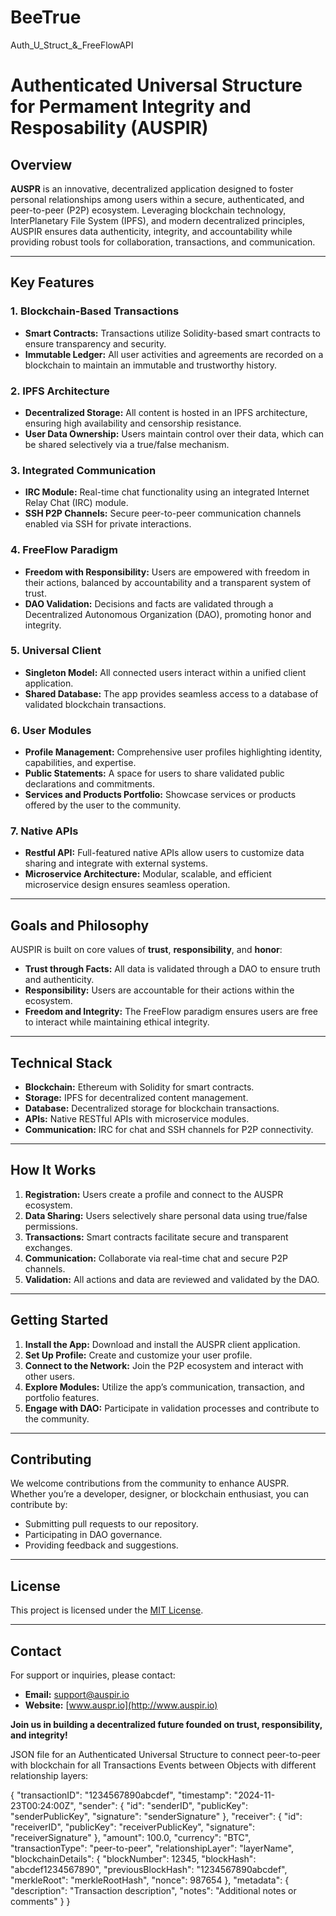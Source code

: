 # BeeTrue
Auth_U_Struct_&amp;_FreeFlowAPI


# Authenticated Universal Structure for Permament Integrity and Resposability (AUSPIR)

## Overview

**AUSPR** is an innovative, decentralized application designed to foster personal relationships among users within a secure, authenticated, and peer-to-peer (P2P) ecosystem. Leveraging blockchain technology, InterPlanetary File System (IPFS), and modern decentralized principles, AUSPIR ensures data authenticity, integrity, and accountability while providing robust tools for collaboration, transactions, and communication.

---

## Key Features

### 1. **Blockchain-Based Transactions**
- **Smart Contracts:** Transactions utilize Solidity-based smart contracts to ensure transparency and security.
- **Immutable Ledger:** All user activities and agreements are recorded on a blockchain to maintain an immutable and trustworthy history.
  
### 2. **IPFS Architecture**
- **Decentralized Storage:** All content is hosted in an IPFS architecture, ensuring high availability and censorship resistance.
- **User Data Ownership:** Users maintain control over their data, which can be shared selectively via a true/false mechanism.

### 3. **Integrated Communication**
- **IRC Module:** Real-time chat functionality using an integrated Internet Relay Chat (IRC) module.
- **SSH P2P Channels:** Secure peer-to-peer communication channels enabled via SSH for private interactions.

### 4. **FreeFlow Paradigm**
- **Freedom with Responsibility:** Users are empowered with freedom in their actions, balanced by accountability and a transparent system of trust.
- **DAO Validation:** Decisions and facts are validated through a Decentralized Autonomous Organization (DAO), promoting honor and integrity.

### 5. **Universal Client**
- **Singleton Model:** All connected users interact within a unified client application.
- **Shared Database:** The app provides seamless access to a database of validated blockchain transactions.

### 6. **User Modules**
- **Profile Management:** Comprehensive user profiles highlighting identity, capabilities, and expertise.
- **Public Statements:** A space for users to share validated public declarations and commitments.
- **Services and Products Portfolio:** Showcase services or products offered by the user to the community.

### 7. **Native APIs**
- **Restful API:** Full-featured native APIs allow users to customize data sharing and integrate with external systems.
- **Microservice Architecture:** Modular, scalable, and efficient microservice design ensures seamless operation.

---

## Goals and Philosophy

AUSPIR is built on core values of **trust**, **responsibility**, and **honor**:
- **Trust through Facts:** All data is validated through a DAO to ensure truth and authenticity.
- **Responsibility:** Users are accountable for their actions within the ecosystem.
- **Freedom and Integrity:** The FreeFlow paradigm ensures users are free to interact while maintaining ethical integrity.

---

## Technical Stack

- **Blockchain:** Ethereum with Solidity for smart contracts.
- **Storage:** IPFS for decentralized content management.
- **Database:** Decentralized storage for blockchain transactions.
- **APIs:** Native RESTful APIs with microservice modules.
- **Communication:** IRC for chat and SSH channels for P2P connectivity.

---

## How It Works

1. **Registration:** Users create a profile and connect to the AUSPR ecosystem.
2. **Data Sharing:** Users selectively share personal data using true/false permissions.
3. **Transactions:** Smart contracts facilitate secure and transparent exchanges.
4. **Communication:** Collaborate via real-time chat and secure P2P channels.
5. **Validation:** All actions and data are reviewed and validated by the DAO.

---

## Getting Started

1. **Install the App:** Download and install the AUSPR client application.
2. **Set Up Profile:** Create and customize your user profile.
3. **Connect to the Network:** Join the P2P ecosystem and interact with other users.
4. **Explore Modules:** Utilize the app’s communication, transaction, and portfolio features.
5. **Engage with DAO:** Participate in validation processes and contribute to the community.

---

## Contributing

We welcome contributions from the community to enhance AUSPR. Whether you’re a developer, designer, or blockchain enthusiast, you can contribute by:
- Submitting pull requests to our repository.
- Participating in DAO governance.
- Providing feedback and suggestions.

---

## License

This project is licensed under the [MIT License](LICENSE). 

---

## Contact

For support or inquiries, please contact:
- **Email:** support@auspir.io
- **Website:** [www.auspr.io](http://www.auspir.io)

**Join us in building a decentralized future founded on trust, responsibility, and integrity!**


JSON file for an Authenticated Universal Structure to connect peer-to-peer with blockchain 
for all Transactions Events between Objects with different relationship layers:

{
  "transactionID": "1234567890abcdef",
  "timestamp": "2024-11-23T00:24:00Z",
  "sender": {
    "id": "senderID",
    "publicKey": "senderPublicKey",
    "signature": "senderSignature"
  },
  "receiver": {
    "id": "receiverID",
    "publicKey": "receiverPublicKey",
    "signature": "receiverSignature"
  },
  "amount": 100.0,
  "currency": "BTC",
  "transactionType": "peer-to-peer",
  "relationshipLayer": "layerName",
  "blockchainDetails": {
    "blockNumber": 12345,
    "blockHash": "abcdef1234567890",
    "previousBlockHash": "1234567890abcdef",
    "merkleRoot": "merkleRootHash",
    "nonce": 987654
  },
  "metadata": {
    "description": "Transaction description",
    "notes": "Additional notes or comments"
  }
}
